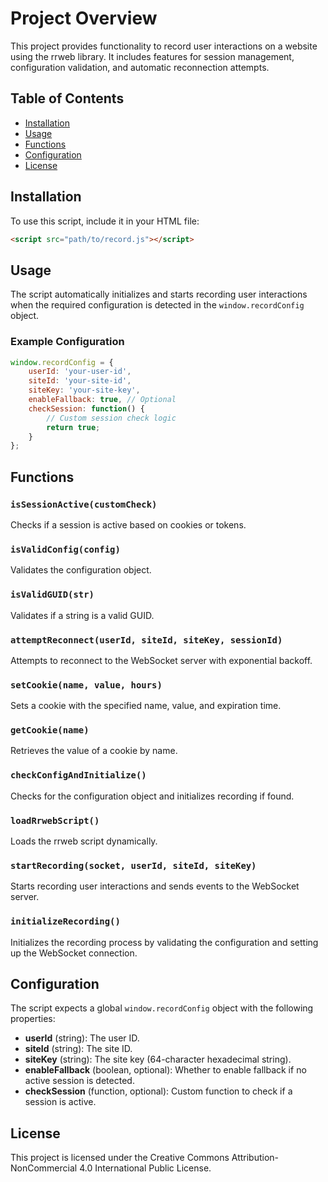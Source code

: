 
# Project Overview

This project provides functionality to record user interactions on a website using the rrweb library. It includes features for session management, configuration validation, and automatic reconnection attempts.

## Table of Contents
- [Installation](#installation)
- [Usage](#usage)
- [Functions](#functions)
- [Configuration](#configuration)
- [License](#license)

## Installation

To use this script, include it in your HTML file:

```html
<script src="path/to/record.js"></script>
```

## Usage

The script automatically initializes and starts recording user interactions when the required configuration is detected in the `window.recordConfig` object.

### Example Configuration

```javascript
window.recordConfig = {
    userId: 'your-user-id',
    siteId: 'your-site-id',
    siteKey: 'your-site-key',
    enableFallback: true, // Optional
    checkSession: function() {
        // Custom session check logic
        return true;
    }
};
```

## Functions

### `isSessionActive(customCheck)`
Checks if a session is active based on cookies or tokens.

### `isValidConfig(config)`
Validates the configuration object.

### `isValidGUID(str)`
Validates if a string is a valid GUID.

### `attemptReconnect(userId, siteId, siteKey, sessionId)`
Attempts to reconnect to the WebSocket server with exponential backoff.

### `setCookie(name, value, hours)`
Sets a cookie with the specified name, value, and expiration time.

### `getCookie(name)`
Retrieves the value of a cookie by name.

### `checkConfigAndInitialize()`
Checks for the configuration object and initializes recording if found.

### `loadRrwebScript()`
Loads the rrweb script dynamically.

### `startRecording(socket, userId, siteId, siteKey)`
Starts recording user interactions and sends events to the WebSocket server.

### `initializeRecording()`
Initializes the recording process by validating the configuration and setting up the WebSocket connection.

## Configuration

The script expects a global `window.recordConfig` object with the following properties:

- **userId** (string): The user ID.
- **siteId** (string): The site ID.
- **siteKey** (string): The site key (64-character hexadecimal string).
- **enableFallback** (boolean, optional): Whether to enable fallback if no active session is detected.
- **checkSession** (function, optional): Custom function to check if a session is active.

## License

This project is licensed under the Creative Commons Attribution-NonCommercial 4.0 International Public License.
